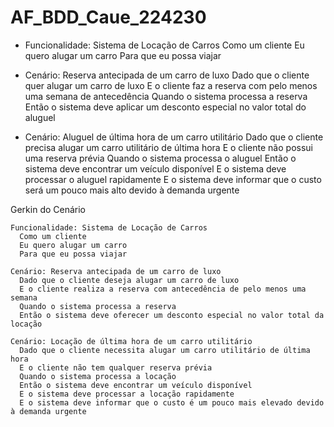 # AF_BDD_Caue_224230

- Funcionalidade: Sistema de Locação de Carros
Como um cliente Eu quero alugar um carro Para que eu possa viajar

- Cenário: Reserva antecipada de um carro de luxo
Dado que o cliente quer alugar um carro de luxo E o cliente faz a reserva com pelo menos uma semana de antecedência Quando o sistema processa a reserva Então o sistema deve aplicar um desconto especial no valor total do aluguel

- Cenário: Aluguel de última hora de um carro utilitário
Dado que o cliente precisa alugar um carro utilitário de última hora E o cliente não possui uma reserva prévia Quando o sistema processa o aluguel Então o sistema deve encontrar um veículo disponível E o sistema deve processar o aluguel rapidamente E o sistema deve informar que o custo será um pouco mais alto devido à demanda urgente

Gerkin do Cenário
```gherkin
Funcionalidade: Sistema de Locação de Carros
  Como um cliente
  Eu quero alugar um carro
  Para que eu possa viajar

Cenário: Reserva antecipada de um carro de luxo
  Dado que o cliente deseja alugar um carro de luxo
  E o cliente realiza a reserva com antecedência de pelo menos uma semana
  Quando o sistema processa a reserva
  Então o sistema deve oferecer um desconto especial no valor total da locação

Cenário: Locação de última hora de um carro utilitário
  Dado que o cliente necessita alugar um carro utilitário de última hora
  E o cliente não tem qualquer reserva prévia
  Quando o sistema processa a locação
  Então o sistema deve encontrar um veículo disponível
  E o sistema deve processar a locação rapidamente
  E o sistema deve informar que o custo é um pouco mais elevado devido à demanda urgente




